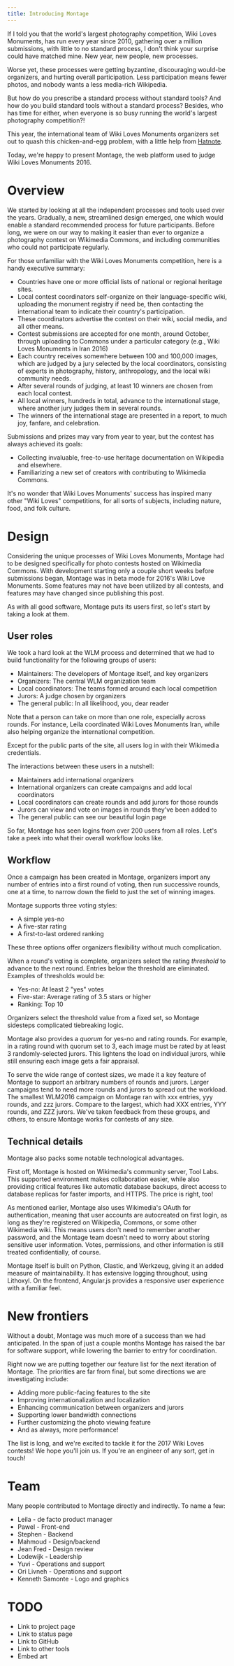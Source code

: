 ```yaml
---
title: Introducing Montage
---
```


If I told you that the world's largest photography competition, Wiki
Loves Monuments, has run every year since 2010, gathering over a
million submissions, with little to no standard process, I don't think
your surprise could have matched mine. New year, new people, new
processes.

Worse yet, these processes were getting byzantine, discouraging
would-be organizers, and hurting overall participation. Less
participation means fewer photos, and nobody wants a less media-rich
Wikipedia.

<!-- TODO: nepal story -->

But how do you prescribe a standard process without standard tools?
And how do you build standard tools without a standard process?
Besides, who has time for either, when everyone is so busy running the
world's largest photography competition?!

This year, the international team of Wiki Loves Monuments organizers
set out to quash this chicken-and-egg problem, with a little help from
[Hatnote][hatnote].

Today, we're happy to present Montage, the web platform used to judge
Wiki Loves Monuments 2016.

[hatnote]: http://hatnote.com

# Overview

We started by looking at all the independent processes and tools used
over the years. Gradually, a new, streamlined design emerged, one
which would enable a standard recommended process for future
participants. Before long, we were on our way to making it easier than
ever to organize a photography contest on Wikimedia Commons, and
including communities who could not participate regularly.

For those unfamiliar with the Wiki Loves Monuments competition, here
is a handy executive summary:

* Countries have one or more official lists of national or regional
  heritage sites.
* Local contest coordinators self-organize on their language-specific
  wiki, uploading the monument registry if need be, then contacting
  the international team to indicate their country's participation.
* These coordinators advertise the contest on their wiki, social
  media, and all other means.
* Contest submissions are accepted for one month, around October,
  through uploading to Commons under a particular category (e.g., Wiki
  Loves Monuments in Iran 2016)
* Each country receives somewhere between 100 and 100,000 images,
  which are judged by a jury selected by the local coordinators,
  consisting of experts in photography, history, anthropology, and the
  local wiki community needs.
* After several rounds of judging, at least 10 winners are chosen from
  each local contest.
* All local winners, hundreds in total, advance to the international
  stage, where another jury judges them in several rounds.
* The winners of the international stage are presented in a report, to
  much joy, fanfare, and celebration.

Submissions and prizes may vary from year to year, but the contest
has always achieved its goals:

* Collecting invaluable, free-to-use heritage documentation on
  Wikipedia and elsewhere.
* Familiarizing a new set of creators with contributing to Wikimedia
  Commons.

It's no wonder that Wiki Loves Monuments' success has inspired many
other "Wiki Loves" competitions, for all sorts of subjects, including
nature, food, and folk culture.

# Design

Considering the unique processes of Wiki Loves Monuments, Montage had
to be designed specifically for photo contests hosted on Wikimedia
Commons. With development starting only a couple short weeks before
submissions began, Montage was in beta mode for 2016's Wiki Love
Monuments. Some features may not have been utilized by all contests,
and features may have changed since publishing this post.

As with all good software, Montage puts its users first, so let's
start by taking a look at them.

## User roles

We took a hard look at the WLM process and determined that we had to
build functionality for the following groups of users:

* Maintainers: The developers of Montage itself, and key organizers
* Organizers: The central WLM organization team
* Local coordinators: The teams formed around each local competition
* Jurors: A judge chosen by organizers
* The general public: In all likelihood, you, dear reader

Note that a person can take on more than one role, especially across
rounds. For instance, Leila coordinated Wiki Loves Monuments Iran,
while also helping organize the international competition.

Except for the public parts of the site, all users log in with their
Wikimedia credentials.

The interactions between these users in a nutshell:

* Maintainers add international organizers
* International organizers can create campaigns and add local coordinators
* Local coordinators can create rounds and add jurors for those rounds
* Jurors can view and vote on images in rounds they've been added to
* The general public can see our beautiful login page

So far, Montage has seen logins from over 200 users from all
roles. Let's take a peek into what their overall workflow looks like.

## Workflow

Once a campaign has been created in Montage, organizers import any
number of entries into a first round of voting, then run successive
rounds, one at a time, to narrow down the field to just the set of
winning images.

Montage supports three voting styles:

* A simple yes-no
* A five-star rating
* A first-to-last ordered ranking

These three options offer organizers flexibility without much complication.

When a round's voting is complete, organizers select the rating
*threshold* to advance to the next round. Entries below the threshold
are eliminated. Examples of thresholds would be:

* Yes-no: At least 2 "yes" votes
* Five-star: Average rating of 3.5 stars or higher
* Ranking: Top 10

Organizers select the threshold value from a fixed set, so Montage
sidesteps complicated tiebreaking logic.

Montage also provides a *quorum* for yes-no and rating rounds. For
example, in a rating round with quorum set to 3, each image must be
rated by at least 3 randomly-selected jurors. This lightens the load
on individual jurors, while still ensuring each image gets a fair
appraisal.

To serve the wide range of contest sizes, we made it a key feature of
Montage to support an arbitrary numbers of rounds and jurors. Larger
campaigns tend to need more rounds and jurors to spread out the
workload. The smallest WLM2016 campaign on Montage ran with xxx
entries, yyy rounds, and zzz jurors. Compare to the largest, which had
XXX entries, YYY rounds, and ZZZ jurors. We've taken feedback from
these groups, and others, to ensure Montage works for contests of any
size.

## Technical details

Montage also packs some notable technological advantages.

First off, Montage is hosted on Wikimedia's community server, Tool
Labs. This supported environment makes collaboration easier, while
also providing critical features like automatic database backups,
direct access to database replicas for faster imports, and HTTPS. The
price is right, too!

As mentioned earlier, Montage also uses Wikimedia's OAuth for
authentication, meaning that user accounts are autocreated on first
login, as long as they're registered on Wikipedia, Commons, or some
other Wikimedia wiki. This means users don't need to remember another
password, and the Montage team doesn't need to worry about storing
sensitive user information. Votes, permissions, and other information
is still treated confidentially, of course.

Montage itself is built on Python, Clastic, and Werkzeug, giving it an
added measure of maintainability. It has extensive logging throughout,
using Lithoxyl. On the frontend, Angular.js provides a responsive user
experience with a familiar feel.

# New frontiers

Without a doubt, Montage was much more of a success than we had
anticipated. In the span of just a couple months Montage has raised
the bar for software support, while lowering the barrier to entry for
coordination.

Right now we are putting together our feature list for the next
iteration of Montage. The priorities are far from final, but some
directions we are investigating include:

* Adding more public-facing features to the site
* Improving internationalization and localization
* Enhancing communication between organizers and jurors
* Supporting lower bandwidth connections
* Further customizing the photo viewing feature <!-- e.g., zoom, etc. for increased scrutiny -->
* And as always, more performance!

The list is long, and we're excited to tackle it for the 2017 Wiki
Loves contests! We hope you'll join us. If you're an engineer of any
sort, get in touch!

# Team

Many people contributed to Montage directly and indirectly. To name a few:

* Leila - de facto product manager
* Pawel - Front-end
* Stephen - Backend
* Mahmoud - Design/backend
* Jean Fred - Design review
* Lodewijk - Leadership
* Yuvi - Operations and support
* Ori Livneh - Operations and support
* Kenneth Samonte - Logo and graphics

# TODO

* Link to project page
* Link to status page
* Link to GitHub
* Link to other tools
* Embed art
